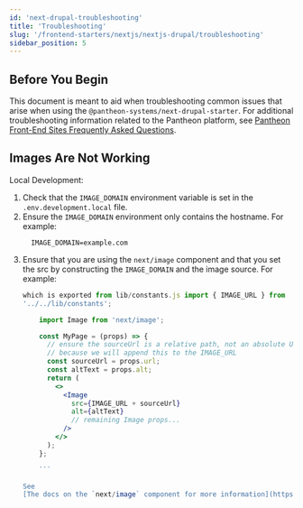 ```yaml
---
id: 'next-drupal-troubleshooting'
title: 'Troubleshooting'
slug: '/frontend-starters/nextjs/nextjs-drupal/troubleshooting'
sidebar_position: 5
---
```


## Before You Begin

This document is meant to aid when troubleshooting common issues that arise when
using the `@pantheon-systems/next-drupal-starter`. For additional
troubleshooting information related to the Pantheon platform, see
[Pantheon Front-End Sites Frequently Asked Questions](https://pantheon.io/docs/guides/decoupled-sites/faq/).

## Images Are Not Working

Local Development:

1.  Check that the `IMAGE_DOMAIN` environment variable is set in the
    `.env.development.local` file.
1.  Ensure the `IMAGE_DOMAIN` environment only contains the hostname. For
    example:
    ```.env
      IMAGE_DOMAIN=example.com
    ```
1.  Ensure that you are using the `next/image` component and that you set the
    src by constructing the `IMAGE_DOMAIN` and the image source. For example:
    ```jsx // in the starter kit, the IMAGE_URL is available // as a constant
    which is exported from lib/constants.js import { IMAGE_URL } from
    '../../lib/constants';

        import Image from 'next/image';

        const MyPage = (props) => {
          // ensure the sourceUrl is a relative path, not an absolute URL
          // because we will append this to the IMAGE_URL
          const sourceUrl = props.url;
          const altText = props.alt;
          return (
            <>
              <Image
                src={IMAGE_URL + sourceUrl}
                alt={altText}
                // remaining Image props...
              />
            </>
          );
        };

        ```

    See
    [The docs on the `next/image` component for more information](https://nextjs.org/docs/api-reference/next/image#src).
